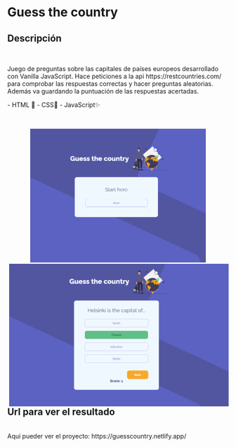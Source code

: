 # Guess the country

## Descripción 
<br/>
<p> Juego de preguntas sobre las capitales de países europeos desarrollado con Vanilla JavaScript. Hace peticiones a la api https://restcountries.com/ para comprobar las respuestas correctas y hacer preguntas aleatorias. Además va guardando la puntuación de las respuestas acertadas.</p>
<p>
- HTML 📄
- CSS🎨
- JavaScript✨
</p>
<br/>
<p align="center">
<img src="./assets/view.PNG"  width="400" />
<img  src="./assets/view2.PNG"  align="right"  width="500"/>
</p>


## Url para ver el resultado
<br/>
Aquí pueder ver el proyecto: https://guesscountry.netlify.app/
